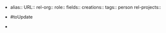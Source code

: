 - alias::
  URL::
  rel-org::
  role::
  fields::
  creations::
  tags:: person
  rel-projects::

- #toUpdate
-
